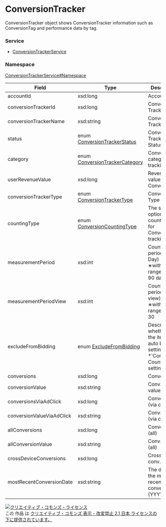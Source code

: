 

# ConversionTracker

ConversionTracker object shows ConversionTracker information such as ConversionTag and performance data by tag.

### Service

+ [ConversionTrackerService](../../services/ConversionTrackerService.md)

### Namespace

[ConversionTrackerService#Namespace](../../services/ConversionTrackerService.md#namespace)

| Field | Type | Description | response | add | set |
| ----- | ---- | ----------- | -------- | --------- | --------- |
| accountId | xsd:long | Account ID | yes | Ignore | Ignore | |
| conversionTrackerId | xsd:long | Conversion Tracker ID | yes | Ignore | Required | |
| conversionTrackerName | xsd:string | Conversion Tracker Name | yes | Required | Optional<br>Updatable | |
| status | enum [ConversionTrackerStatus](./ConversionTrackerStatus.md) | Conversion Tracker Status | yes | Required | Optional<br>Updatable | |
| category | enum [ConversionTrackerCategory](./ConversionTrackerCategory.md) | Conversion category for tracking | yes | Required | Optional<br>Updatable | |
| userRevenueValue | xsd:long | Revenue value for Conversions | yes | Optional<br>*Default : 0 | Optional<br>Updatable | |
| conversionTrackerType | enum [ConversionTrackerType](./ConversionTrackerType.md) | Conversion Type | yes | Required | Required | |
| countingType | enum [ConversionCountingType](./ConversionCountingType.md) | The selected option for counting type for Conversion tracking. | yes | Optional | Optional | |
| measurementPeriod | xsd:int | Counting period (Unit: Day)<br>∗within the range of 7 to 90 days | yes | Optional<br>*Default : 30 | Optional | |
| measurementPeriodView | xsd:int | Counting period (Video view)<br>∗within the range of 1 to 30 | yes | Optional<br>*Default : 1 | Optional | |
| excludeFromBidding | enum [ExcludeFromBidding](./ExcludeFromBidding.md) | Describes whether using the item for auto bidding setting or not.<br>*&#39;Conversion Counting&#39; setting | yes | Opitonal<br>*Default : FALSE(include) | Optional | |
| conversions | xsd:long | Conversions | yes | Ignore | Ignore | |
| conversionValue | xsd:string | Conv. value/conv. | yes | Ignore | Ignore | |
| conversionsViaAdClick | xsd:long | Conversions (via click) | yes | Ignore | Ignore | |
| conversionValueViaAdClick | xsd:string | Conv. value (via click) | yes | Ignore | Ignore | |
| allConversions | xsd:long | Conversions (all) | yes | Ignore | Ignore | |
| allConversionValue | xsd:string | Conv. value (all) | yes | - | - | |
| crossDeviceConversions | xsd:long | Cross-device conv. | yes | Ignore | Ignore | |
| mostRecentConversionDate | xsd:string | The date of the most recent conversion<br>(YYYYMMDD) | yes | Ignore | Ignore | |

<a rel="license" href="http://creativecommons.org/licenses/by-nd/2.1/jp/"><img alt="クリエイティブ・コモンズ・ライセンス" style="border-width:0" src="https://i.creativecommons.org/l/by-nd/2.1/jp/88x31.png" /></a><br />この 作品 は <a rel="license" href="http://creativecommons.org/licenses/by-nd/2.1/jp/">クリエイティブ・コモンズ 表示 - 改変禁止 2.1 日本 ライセンスの下に提供されています。</a>

